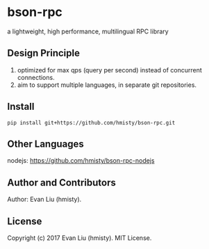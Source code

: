 # bson-rpc
a lightweight, high performance, multilingual RPC library

## Design Principle

1. optimized for max qps (query per second) instead of concurrent connections.
2. aim to support multiple languages, in separate git repositories.

## Install

	pip install git+https://github.com/hmisty/bson-rpc.git

## Other Languages

nodejs: https://github.com/hmisty/bson-rpc-nodejs

## Author and Contributors

Author: Evan Liu (hmisty).

## License
Copyright (c) 2017 Evan Liu (hmisty). MIT License.
